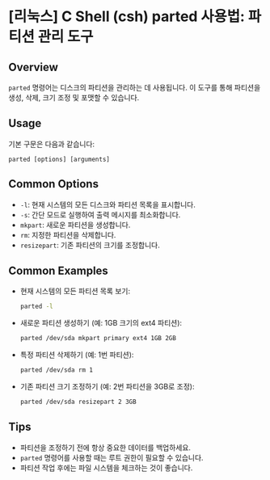 # [리눅스] C Shell (csh) parted 사용법: 파티션 관리 도구

## Overview
`parted` 명령어는 디스크의 파티션을 관리하는 데 사용됩니다. 이 도구를 통해 파티션을 생성, 삭제, 크기 조정 및 포맷할 수 있습니다.

## Usage
기본 구문은 다음과 같습니다:
```
parted [options] [arguments]
```

## Common Options
- `-l`: 현재 시스템의 모든 디스크와 파티션 목록을 표시합니다.
- `-s`: 간단 모드로 실행하여 출력 메시지를 최소화합니다.
- `mkpart`: 새로운 파티션을 생성합니다.
- `rm`: 지정한 파티션을 삭제합니다.
- `resizepart`: 기존 파티션의 크기를 조정합니다.

## Common Examples
- 현재 시스템의 모든 파티션 목록 보기:
  ```bash
  parted -l
  ```

- 새로운 파티션 생성하기 (예: 1GB 크기의 ext4 파티션):
  ```bash
  parted /dev/sda mkpart primary ext4 1GB 2GB
  ```

- 특정 파티션 삭제하기 (예: 1번 파티션):
  ```bash
  parted /dev/sda rm 1
  ```

- 기존 파티션 크기 조정하기 (예: 2번 파티션을 3GB로 조정):
  ```bash
  parted /dev/sda resizepart 2 3GB
  ```

## Tips
- 파티션을 조정하기 전에 항상 중요한 데이터를 백업하세요.
- `parted` 명령어를 사용할 때는 루트 권한이 필요할 수 있습니다.
- 파티션 작업 후에는 파일 시스템을 체크하는 것이 좋습니다.